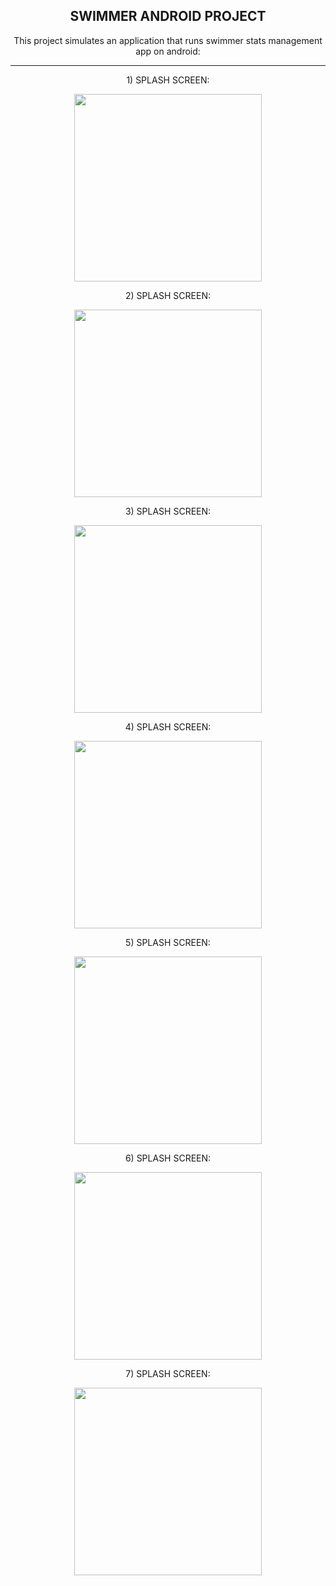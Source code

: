 <h2 align="center">SWIMMER ANDROID PROJECT</h2>

<p align="center">This project simulates an application that runs swimmer stats management app on android: </p>

---

<p align="center">1) SPLASH SCREEN: </p>

<p align="center">
  <img src="https://github.com/Lxvine/SWIMMER/blob/master/Screenshots/swimmer1.png" style=" width:300px">
</p>

<p align="center">2) SPLASH SCREEN: </p>

<p align="center">
  <img src="https://github.com/Lxvine/SWIMMER/blob/master/Screenshots/swimmer2.png" style=" width:300px">
</p>

<p align="center">3) SPLASH SCREEN: </p>

<p align="center">
  <img src="https://github.com/Lxvine/SWIMMER/blob/master/Screenshots/swimmer3.png" style=" width:300px">
</p>

<p align="center">4) SPLASH SCREEN: </p>

<p align="center">
  <img src="https://github.com/Lxvine/SWIMMER/blob/master/Screenshots/swimmer4.png" style=" width:300px">
</p>

<p align="center">5) SPLASH SCREEN: </p>

<p align="center">
  <img src="https://github.com/Lxvine/SWIMMER/blob/master/Screenshots/swimmer5.png" style=" width:300px">
</p>

<p align="center">6) SPLASH SCREEN: </p>

<p align="center">
  <img src="https://github.com/Lxvine/SWIMMER/blob/master/Screenshots/swimmer6.png" style=" width:300px">
</p>

<p align="center">7) SPLASH SCREEN: </p>

<p align="center">
  <img src="https://github.com/Lxvine/SWIMMER/blob/master/Screenshots/swimmer7.png" style=" width:300px">
</p>
